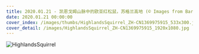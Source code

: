 ```yaml
---
title: 2020.01.21 - 凯恩戈姆山脉中的欧亚红松鼠，苏格兰高地 (© Images from BarbAnna/Getty Images)
date: 2020.01.21 00:00:00
cover_index: /images/thumbs/HighlandsSquirrel_ZH-CN1369975915_533x300.jpg
cover_detail: /images/HighlandsSquirrel_ZH-CN1369975915_1920x1080.jpg
---
```


![HighlandsSquirrel](/images/HighlandsSquirrel_ZH-CN1369975915_1920x1080.jpg)
